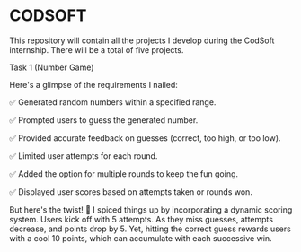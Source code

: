 # CODSOFT
This repository will contain all the projects I develop during the CodSoft internship. There will be a total of five projects.

Task 1 (Number Game)

Here's a glimpse of the requirements I nailed:

✅ Generated random numbers within a specified range.

✅ Prompted users to guess the generated number.

✅ Provided accurate feedback on guesses (correct, too high, or too low).

✅ Limited user attempts for each round.

✅ Added the option for multiple rounds to keep the fun going.

✅ Displayed user scores based on attempts taken or rounds won.

But here's the twist! 🔄 I spiced things up by incorporating a dynamic scoring system. Users kick off with 5 attempts. As they miss guesses, attempts decrease, and points drop by 5. Yet, hitting the correct guess rewards users with a cool 10 points, which can accumulate with each successive win.
